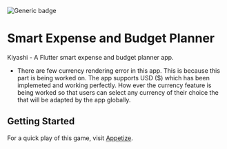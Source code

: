 ![Generic badge](https://img.shields.io/badge/CI/CD-Pipeline-green.svg)

# Smart Expense and Budget Planner

Kiyashi - A Flutter smart expense and budget planner app.

- There are few currency rendering error in this app. This is because this part is being worked on.
The app supports USD ($) which has been implemeted and working perfectly. How ever the currency feature is being worked so that users can select any currency of their choice the that will be adapted by the app globally.
## Getting Started

For a quick play of this game, visit
[Appetize](https://appetize.io/app/b_lpjpr2ukencnohqu34s2czycq4).
